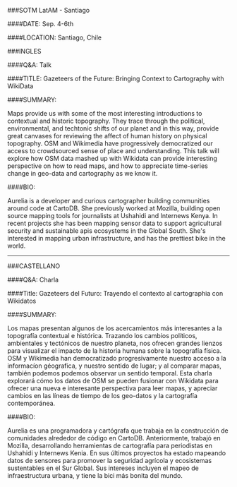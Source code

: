 ###SOTM LatAM - Santiago

####DATE:
Sep. 4-6th

####LOCATION:
Santiago, Chile


###INGLES

####Q&A:
Talk

####TITLE:
Gazeteers of the Future: Bringing Context to Cartography with WikiData

####SUMMARY:

Maps provide us with some of the most interesting introductions to contextual and historic topography. They trace through the political, environmental, and techtonic shifts of our planet and in this way, provide great canvases for reviewing the affect of human history on physical topography. OSM and Wikimedia have progressively democratized our access to crowdsourced sense of place and understanding. This talk will explore how OSM data mashed up with Wikidata can provide interesting perspective on how to read maps, and how to appreciate time-series change in geo-data and cartography as we know it.

####BIO:

Aurelia is a developer and curious cartographer building communities around code at CartoDB. She previously worked at Mozilla, building open source mapping tools for journalists at Ushahidi and Internews Kenya. In recent projects she has been mapping sensor data to support agricultural security and sustainable apis ecosystems in the Global South. She's interested in mapping urban infrastructure, and has the prettiest bike in the world.

-----
###CASTELLANO

####Q&A:
Charla

####Title:
Gazeteers del Futuro: Trayendo el contexto al cartographia con Wikidatos

####SUMMARY:

Los mapas presentan algunos de los acercamientos más interesantes a la topografía contextual e histórica. Trazando los cambios políticos, ambientales y tectónicos de nuestro planeta, nos ofrecen grandes lienzos para visualizar el impacto de la historia humana sobre la topografía física. OSM y Wikimedia han democratizado progresivamente nuestro acceso a la informacíon géografica, y nuestro sentido de lugar; y al comparar mapas, también podemos podemos observar un sentido temporal. Esta charla explorará cómo los datos de OSM se pueden fusionar con Wikidata para ofrecer una nueva e interesante perspectiva para leer mapas, y apreciar cambios en las líneas de tiempo de los geo-datos y la cartografía contemporánea.

####BIO:

Aurelia es una programadora y cartógrafa que trabaja en la construcción de comunidades alrededor de código en CartoDB. Anteriormente, trabajó en Mozilla, desarrollando herramientas de cartografía para periodistas en Ushahidi y Internews Kenia. En sus últimos proyectos ha estado mapeando datos de sensores para promover la seguridad agrícola y ecosistemas sustentables en el Sur Global. Sus intereses incluyen el mapeo de infraestructura urbana, y tiene la bici más bonita del mundo.